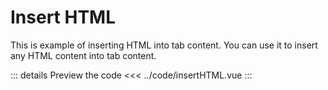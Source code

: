 <script setup>
import insertHTML from "../code/insertHTML.vue"
</script>

# Insert HTML

This is example of inserting HTML into tab content. You can use it to insert any HTML content into tab content.



<insertHTML />

::: details Preview the code
<<< ../code/insertHTML.vue
:::
